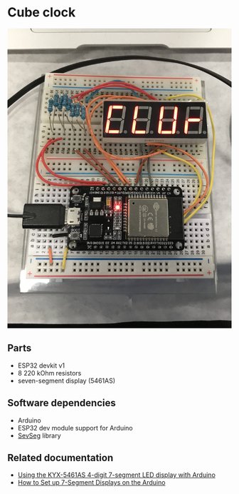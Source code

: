 # Cube clock

![Progress pic](progress.jpg)

## Parts

- ESP32 devkit v1
- 8 220 kOhm resistors
- seven-segment display (5461AS)

## Software dependencies

- Arduino
- ESP32 dev module support for Arduino
- [SevSeg][sevseg] library

## Related documentation

- [Using the KYX-5461AS 4-digit 7-segment LED display with Arduino][sevseg-tut]
- [How to Set up 7-Segment Displays on the Arduino][sevseg-wiring]

[sevseg]: https://github.com/DeanIsMe/SevSeg
[sevseg-tut]: http://thomas.bibby.ie/using-the-kyx-5461as-4-digit-7-segment-led-display-with-arduino/
[sevseg-wiring]: http://www.circuitbasics.com/arduino-7-segment-display-tutorial/